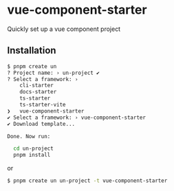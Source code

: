 # vue-component-starter

Quickly set up a vue component project

## Installation

```bash
$ pnpm create un
? Project name: › un-project ✔
? Select a framework: ›
    cli-starter
    docs-starter
    ts-starter
    ts-starter-vite
❯   vue-component-starter
✔ Select a framework: › vue-component-starter
✔ Download template...

Done. Now run:

  cd un-project
  pnpm install
```

or

```bash 
$ pnpm create un un-project -t vue-component-starter
```
